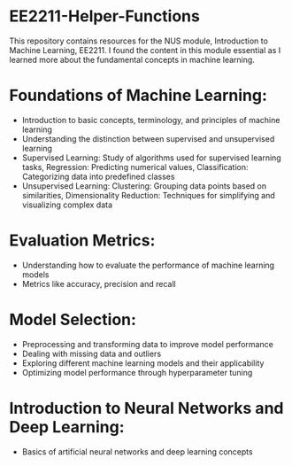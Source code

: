 # EE2211-Helper-Functions
This repository contains resources for the NUS module, Introduction to Machine Learning, EE2211. I found the content in this module essential as I learned more about the fundamental concepts in machine learning.

# Foundations of Machine Learning:
- Introduction to basic concepts, terminology, and principles of machine learning
- Understanding the distinction between supervised and unsupervised learning
- Supervised Learning: Study of algorithms used for supervised learning tasks, Regression: Predicting numerical values, Classification: Categorizing data into     predefined classes
- Unsupervised Learning: Clustering: Grouping data points based on similarities, Dimensionality Reduction: Techniques for simplifying and visualizing complex      data

# Evaluation Metrics:
- Understanding how to evaluate the performance of machine learning models
- Metrics like accuracy, precision and recall

# Model Selection:
- Preprocessing and transforming data to improve model performance
- Dealing with missing data and outliers
- Exploring different machine learning models and their applicability
- Optimizing model performance through hyperparameter tuning

# Introduction to Neural Networks and Deep Learning:
- Basics of artificial neural networks and deep learning concepts
